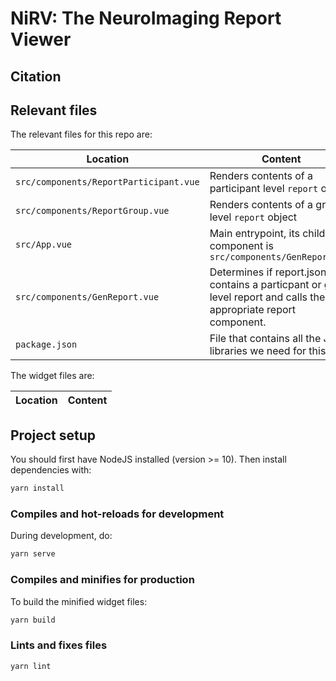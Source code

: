 # NiRV: The NeuroImaging Report Viewer

## Citation

## Relevant files

The relevant files for this repo are:

| Location                               | Content                                                                                                           |
| -------------------------------------- | ----------------------------------------------------------------------------------------------------------------- |
| `src/components/ReportParticipant.vue` | Renders contents of a participant level `report` object                                                           |
| `src/components/ReportGroup.vue`       | Renders contents of a group level `report` object                                                                 |
| `src/App.vue`                          | Main entrypoint, its child component is `src/components/GenReport.vue`                                            |
| `src/components/GenReport.vue`         | Determines if report.json contains a particpant or group level report and calls the appropriate report component. |
| `package.json`                         | File that contains all the JS libraries we need for this.                                                         |

The widget files are:

| Location | Content |
| -------- | ------- |

## Project setup

You should first have NodeJS installed (version >= 10). Then install dependencies with:

```bash
yarn install
```

### Compiles and hot-reloads for development

During development, do:

```bash
yarn serve
```

### Compiles and minifies for production

To build the minified widget files:

```bash
yarn build
```

### Lints and fixes files

```bash
yarn lint
```
